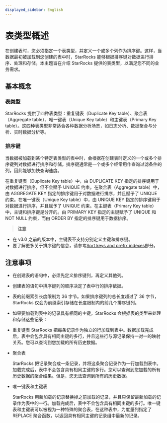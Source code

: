 ```yaml
---
displayed_sidebar: English
---
```


# 表类型概述

在创建表时，您必须指定一个表类型，并定义一个或多个列作为排序键。这样，当数据最初被加载到您创建的表中时，StarRocks 能够根据排序键对数据进行排序、处理和存储。本主题旨在介绍 StarRocks 提供的表类型，以满足您不同的业务需求。

## 基本概念

### 表类型

StarRocks 提供了四种表类型：重复键表（Duplicate Key table）、聚合表（Aggregate table）、唯一键表（Unique Key table）和主键表（Primary Key table）。这四种表类型非常适合各种数据分析场景，如日志分析、数据聚合与分析、实时数据分析等。

### 排序键

当数据被加载到某个特定表类型的表中时，会根据在创建表时定义的一个或多个排序键列对数据进行排序和存储。排序键通常是一个或多个经常用作查询过滤条件的列，因此能够加快查询速度。

在重复键表（Duplicate Key table）中，由 DUPLICATE KEY 指定的排序键用于对数据进行排序，但不会赋予 UNIQUE 约束。在聚合表（Aggregate table）中，由 AGGREGATE KEY 指定的排序键用于对数据进行排序，并且赋予了 UNIQUE 约束。在唯一键表（Unique Key table）中，由 UNIQUE KEY 指定的排序键用于对数据进行排序，并且赋予了 UNIQUE 约束。在主键表（Primary Key table）中，主键和排序键是分开的。由 PRIMARY KEY 指定的主键赋予了 UNIQUE 和 NOT NULL 约束，而由 ORDER BY 指定的排序键用于数据排序。

> **注意**
- 在 v3.0 之前的版本中，主键表不支持分别定义主键和排序键。
- 要了解更多关于排序键的信息，请参考[Sort keys and prefix indexes](../Sort_key.md)部分。

## 注意事项

- 在创建表的语句中，必须先定义排序键列，再定义其他列。

- 创建表的语句中排序键列的顺序决定了表中行的排序依据。

- 表的前缀索引长度限制为 36 字节。如果排序键列的总长度超过了 36 字节，StarRocks 仅会为前缀索引存储在长度限制内的前几个排序键列。

- 如果要加载到表中的记录具有相同的主键，StarRocks 会根据表的类型来处理和存储这些记录：
-   重复键表
    StarRocks 把每条记录作为独立的行加载到表中。数据加载完成后，表中会包含具有相同主键的多行，并且这些行与源记录保持一对一的映射关系。您可以查询到您加载的所有历史数据。

-   聚合表

    StarRocks 把记录聚合成一条记录，并将这条聚合记录作为一行加载到表中。加载完成后，表中不会包含具有相同主键的多行。您可以查询到您加载的所有历史数据的聚合结果。但是，您无法查询到所有的历史数据。

-   唯一键表和主键表

    StarRocks 用新加载的记录替换掉之前加载的记录，并且只保留最新加载的记录作为表中的一行。加载完成后，表中不会包含具有相同主键的多行。唯一键表和主键表可以被视为一种特殊的聚合表，在这种表中，为度量列指定了 REPLACE 聚合函数，以返回具有相同主键的记录组中最新的记录。

